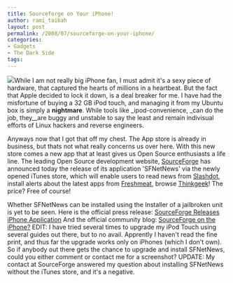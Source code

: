 ```yaml
---
title: Sourceforge on Your iPhone!
author: rami_taibah
layout: post
permalink: /2008/07/sourceforge-on-your-iphone/
categories:
- Gadgets
- The Dark Side
tags: 
---
```


![](/blog/wp-content/uploads/2008/07/iphonejune102008-249x300.jpg)While I am not really big iPhone fan, I must admit it's a sexy piece of hardware, that captured the hearts of millions in a heartbeat. But the fact that Apple decided to lock it down, is a deal breaker for me. I have had the misfortune of buying a 32 GB iPod touch, and managing it from my Ubuntu box is simply a **nightmare**. While tools like _ipod-convenience, _can do the job, they__are buggy and unstable to say the least and remain indivisual efforts of Linux hackers and reverse engineers.

Anyways now that I got that off my chest. The App store is already in business, but thats not what really concerns us over here. With this new store comes a new app that at least gives us Open Source enthusiasts a life line. The leading Open Source development website, [SourceForge](http://www.sourceforge.net) has announced today the release of its application 'SFNetNews' via the newly opened iTunes store, which will enable users to read news from [Slashdot](http://www.slashdot.com), install alerts about the latest apps from [Freshmeat](http://www.freshmeat.net), browse [Thinkgeek](http://www.thinkgeek.com)! The price? Free of course!

Whether SFNetNews can be installed using the Installer of a jailbroken unit is yet to be seen.
Here is the official press release: [SourceForge Releases iPhone Application](http://www.marketwatch.com/news/story/sourceforge-releases-iphone-application/story.aspx?guid={D8C44F20-C3A1-4455-BDD5-E2CEB06B373E}&dist=hppr)
And the official community blog: [SourceForge on the iPhone?](http://sourceforge.net/community/sourceforge-on-the-iphone/)
EDIT: I have tried several times to upgrade my iPod Touch using several guides out there, but to no avail. Apprently I haven't read the fine print, and thus far the upgrade works only on iPhones (which I don't own). So if anybody out there gets the chance to upgrade and install SFNetNews, could you either comment or contact me for a screenshot?
UPDATE: My contact at SourceForge answered my question about installing SFNetNews without the iTunes store, and it's a negative.